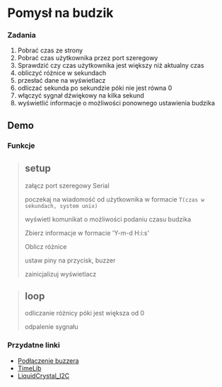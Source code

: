 Pomysł na budzik
================

### Zadania
1. Pobrać czas ze strony
2. Pobrać czas użytkownika przez port szeregowy
3. Sprawdzić czy czas użytkownika jest większy niż aktualny czas
4. obliczyć różnice w sekundach
5. przesłać dane na wyświetlacz
6. odliczać sekunda po sekundzie póki nie jest równa 0
7. włączyć sygnał dźwiękowy na kilka sekund
8. wyświetlić informacje o możliwości ponownego ustawienia budzika

Demo
----

### Funkcje

> ## setup
> 
> załącz port szeregowy Serial
> 
> poczekaj na wiadomość od użytkownika w formacie `T(czas w sekundach, system unix)`
> 
> wyświetl komunikat o możliwości podaniu czasu budzika
> 
> Zbierz informacje w formacie 'Y-m-d H:i:s'
> 
> Oblicz różnice
> 
> ustaw piny na przycisk, buzzer
> 
> zainicjalizuj wyświetlacz
> 

> ## loop
> 
> odliczanie różnicy póki jest większa od 0
> 
> odpalenie sygnału
> 

### Przydatne linki
+ [Podłączenie buzzera](https://www.youtube.com/watch?v=ZLonUt1S7qM)
+ [TimeLib](https://github.com/PaulStoffregen/Time)
+ [LiquidCrystal_I2C](https://github.com/johnrickman/LiquidCrystal_I2C)



